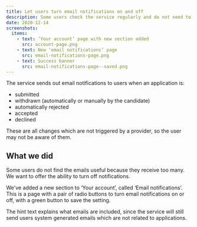 ```yaml
---
title: Let users turn email notifications on and off
description: Some users check the service regularly and do not need to receive an email every time an application’s status changes. We’re going to let those users turn off notifications.
date: 2020-12-14
screenshots:
  items:
    - text: ’Your account’ page with new section added
      src: account-page.png
    - text: New ‘email notifications’ page
      src: email-notifications-page.png
    - text: Success banner
      src: email-notifications-page--saved.png
---
```


The service sends out email notifications to users when an application is:

* submitted
* withdrawn (automatically or manually by the candidate)
* automatically rejected
* accepted
* declined

These are all changes which are not triggered by a provider, so the user may not be aware of them.

## What we did

Some users do not find the emails useful because they receive too many. We want to offer the ability to turn off notifications.

We've added a new section to ‘Your account’, called ‘Email notifications’. This is a page with a pair of radio buttons to turn email notifications on or off, with a green button to save the setting.

The hint text explains what emails are included, since the service will still send users system generated emails which are not related to applications.
